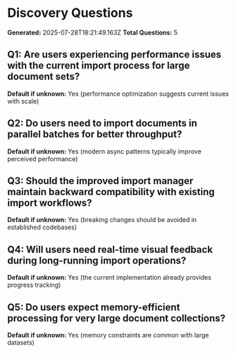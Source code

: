 # Discovery Questions

**Generated:** 2025-07-28T18:21:49.163Z
**Total Questions:** 5

## Q1: Are users experiencing performance issues with the current import process for large document sets?

**Default if unknown:** Yes (performance optimization suggests current issues with scale)

## Q2: Do users need to import documents in parallel batches for better throughput?

**Default if unknown:** Yes (modern async patterns typically improve perceived performance)

## Q3: Should the improved import manager maintain backward compatibility with existing import workflows?

**Default if unknown:** Yes (breaking changes should be avoided in established codebases)

## Q4: Will users need real-time visual feedback during long-running import operations?

**Default if unknown:** Yes (the current implementation already provides progress tracking)

## Q5: Do users expect memory-efficient processing for very large document collections?

**Default if unknown:** Yes (memory constraints are common with large datasets)
